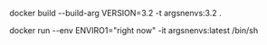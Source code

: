 docker build --build-arg VERSION=3.2 -t argsnenvs:3.2 .

docker run --env ENVIRO1="right now" -it argsnenvs:latest /bin/sh
